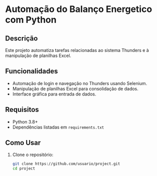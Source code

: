 # Automação do Balanço Energetico com Python

## Descrição
Este projeto automatiza tarefas relacionadas ao sistema Thunders e à manipulação de planilhas Excel.

## Funcionalidades
- Automação de login e navegação no Thunders usando Selenium.
- Manipulação de planilhas Excel para consolidação de dados.
- Interface gráfica para entrada de dados.

## Requisitos
- Python 3.8+
- Dependências listadas em `requirements.txt`

## Como Usar
1. Clone o repositório:
   ```bash
   git clone https://github.com/usuario/project.git
   cd project
